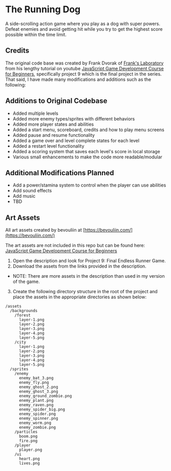 # The Running Dog

A side-scrolling action game where you play as a dog with super powers. Defeat enemies and avoid getting hit while you try to get the highest score possible within the time limit.

## Credits

The original code base was created by Frank Dvorak of [Frank's Laboratory](https://www.youtube.com/@Frankslaboratory) from his lengthy tutorial on youtube [JavaScript Game Development Course for Beginners](https://www.youtube.com/watch?v=GFO_txvwK_c), specifically project 9 which is the final project in the series. That said, I have made many modifications and additions such as the following:

## Additions to Original Codebase

- Added multiple levels
- Added more enemy types/sprites with different behaviors
- Added more player states and abilities
- Added a start menu, scoreboard, credits and how to play menu screens
- Added pause and resume functionality
- Added a game over and level complete states for each level
- Added a restart level functionality
- Added a scoring system that saves each level's score in local storage
- Various small enhancements to make the code more readable/modular

## Additional Modifications Planned

- Add a power/stamina system to control when the player can use abilities
- Add sound effects
- Add music
- TBD

## Art Assets

All art assets created by bevouliin at [https://bevouliin.com/](https://bevouliin.com/)

The art assets are not included in this repo but can be found here: [JavaScript Game Development Course for Beginners](https://www.youtube.com/watch?v=GFO_txvwK_c)

1. Open the description and look for Project 9: Final Endless Runner Game.
2. Download the assets from the links provided in the description.
- NOTE: There are more assets in the description than used in my version of the game.
3. Create the following directory structure in the root of the project and place the assets in the appropriate directories as shown below:

```
/assets
  /backgrounds
    /forest
      layer-1.png
      layer-2.png
      layer-3.png
      layer-4.png
      layer-5.png
    /city
      layer-1.png
      layer-2.png
      layer-3.png
      layer-4.png
      layer-5.png
  /sprites
    /enemy
      enemy_bat_3.png
      enemy_fly.png
      enemy_ghost_2.png
      enemy_ghost_3.png
      enemy_ground_zombie.png
      enemy_plant.png
      enemy_raven.png
      enemy_spider_big.png
      enemy_spider.png
      enemy_spinner.png
      enemy_worm.png
      enemy_zombie.png
    /particles
      boom.png
      fire.png
    /player
      player.png
    /ui
      heart.png
      lives.png
  
```
